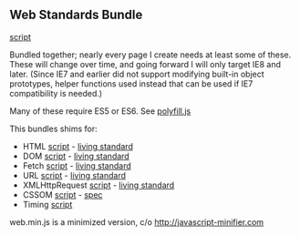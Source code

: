 Web Standards Bundle
--------------------
[script](web.js)

Bundled together; nearly every page I create needs at least some of
these. These will change over time, and going forward I will only
target IE8 and later. (Since IE7 and earlier did not support modifying
built-in object prototypes, helper functions used instead that can be
used if IE7 compatibility is needed.)

Many of these require ES5 or ES6. See [polyfill.js](polyfill.js.md)

This bundles shims for:

* HTML            [script](html.js)   - [living standard](https://html.spec.whatwg.org)
* DOM             [script](dom.js)    - [living standard](https://dom.spec.whatwg.org)
* Fetch           [script](fetch.js)  - [living standard](https://fetch.spec.whatwg.org)
* URL             [script](url.js)    - [living standard](https://url.spec.whatwg.org)
* XMLHttpRequest  [script](xhr.js)    - [living standard](https://xhr.spec.whatwg.org)
* CSSOM           [script](cssom.js)  -  [spec](https://dev.w3.org/csswg/cssom-view/)
* Timing          [script](timing.js)

web.min.js is a minimized version, c/o http://javascript-minifier.com
